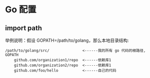 # Go 配置

## import path

举例说明：假设 GOPATH=/path/to/golang，那么本地目录结构:

```
/path/to/golang/src/               <------我的所有 go 代码的根路径, GOPATH
    github.com/organization1/repo  <------依赖库1
    github.com/organization2/repo  <------依赖库1
    github.com/foo/hello           <------自己的代码       
```